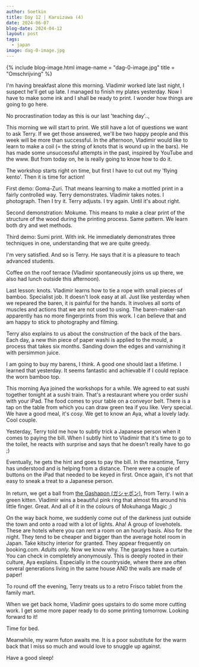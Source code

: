 ```yaml
---
author: Soetkin
title: Day 12 | Karuizawa (4)
date: 2024-06-07
blog-date: 2024-04-12
layout: post
tags:
  - japan
image: dag-0-image.jpg
---
```

{% include blog-image.html image-name = "dag-0-image.jpg"  title = "Omschrijving" %}

I'm having breakfast alone this morning.  Vladimir worked late last night, I suspect he'll get up late. I managed to finish my plates yesterday. Now I have to make some ink and I shall be ready to print. I wonder how things are going to go here.

No procrastination today as this is our last 'teaching day'..,

This morning we will start to print. We still have a lot of questions we want to ask Terry. If we get those answered, we'll be two happy people and this week will be more than successful. In the afternoon, Vladimir would like to learn to make a coil (= the string of knots that is wound up in the bars). He has made some unsuccessful attempts in the past, inspired by YouTube and the www. But from today on, he is really going to know how to do it.

The workshop starts right on time, but first I have to cut out my 'flying kento'. Then it is time for action!

First demo: Goma-Zuri. That means learning to make a mottled print in a fairly controlled way. Terry demonstrates. Vladimir takes notes. I photograph. Then I try it. Terry adjusts. I try again. Until it's about right.

Second demonstration: Mokume. This means to make a clear print of the structure of the wood during the printing process. Same pattern. We learn both dry and wet methods.

Third demo: Sumi print. With ink. He immediately demonstrates three techniques in one, understanding that we are quite greedy.

I'm very satisfied. And so is Terry. He says that it is a pleasure to teach advanced students.

Coffee on the roof terrace (Vladimir spontaneously joins us up there, we also had lunch outside this afternoon).

Last lesson: knots. Vladimir learns how to tie a rope with small pieces of bamboo. Specialist job. It doesn't look easy at all. Just like yesterday when we repeared the baren, it is painful for the hands. It involves all sorts of muscles and actions that we are not used to using. The baren-maker-san apparently has no more fingerprints from this work. I can believe that and am happy to stick to photography and filming.

Terry also explains to us about the construction of the back of the bars. Each day, a new thin piece of paper washi is applied to the mould, a process that takes six months. Sanding down the edges and varnishing it with persimmon juice.

I am going to buy my barens, I think. A good one should last a lifetime. I learned that yesterday. It seems fantastic and achievable if I could replace the worn bamboo top.

This morning Aya joined the workshops for a while. We agreed to eat sushi together tonight at a sushi train. That's a restaurant where you order sushi with your iPad. The food comes to your table on a conveyor belt. There is a tap on the table from which you can draw green tea if you like.  Very special. We have a good meal, it's cosy. We get to know an Aya, what a lovely lady. Cool couple.

Yesterday, Terry told me how to subtly trick a Japanese person when it comes to paying the bill. When I subtly hint to Vladimir that it's time to go to the toilet, he reacts with surprise and says that he doesn't really have to go ;)

Eventually, he gets the hint and goes to pay the bill. In the meantime, Terry has understood and is helping from a distance. There were a couple of buttons on the iPad that needed to be keyed in first. Once again, it's not that easy to sneak a treat to a Japanese person.

In return, we get a ball from [the Gashapon (ガシャポン)](https://en.wikipedia.org/wiki/Gashapon), from Terry.  I win a green kitten. Vladimir wins a beautiful pink ring that almost fits around his little finger. Great. And all of it in the colours of Mokuhanga Magic ;)

On the way back home, we suddenly come out of the darkness just outside the town and onto a road with a lot of lights. Aha! A group of lovehotels. These are hotels where you can rent a room on an hourly basis. Also for the night. They tend to be cheaper and bigger than the average hotel room in Japan. Take kitschy interior for granted. They appear frequently on booking.com. _Adults only._ Now we know why. The garages have a curtain. You can check in completely anonymously. This is deeply rooted in their culture, Aya explains. Especially in the countryside, where there are often several generations living in the same house AND the walls are made of paper!

To round off the evening, Terry treats us to a retro Frisco tablet from the family mart.

When we get back home, Vladimir goes upstairs to do some more cutting work. I get some more paper ready to do some printing tomorrow. Looking forward to it!

Time for bed.

Meanwhile, my warm futon awaits me. It is a poor substitute for the warm back that I miss so much and would love to snuggle up against.

Have a good sleep!